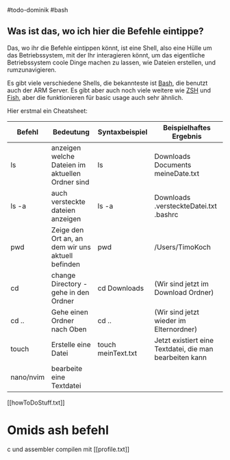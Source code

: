 #todo-dominik #bash 
## Was ist das, wo ich hier die Befehle eintippe?
Das, wo ihr die Befehle eintippen könnt, ist eine Shell, also eine Hülle um das Betriebssystem, mit der Ihr interagieren könnt, um das eigentliche Betriebssystem coole Dinge machen zu lassen, wie Dateien erstellen, und rumzunavigieren.

Es gibt viele verschiedene Shells, die bekannteste ist [Bash](https://www.gnu.org/software/bash/), die benutzt auch der ARM Server. Es gibt aber auch noch viele weitere wie [ZSH](https://en.wikipedia.org/wiki/Z_shell) und [Fish](https://fishshell.com), aber die funktionieren für basic usage auch sehr ähnlich.

Hier erstmal ein Cheatsheet:

| Befehl    | Bedeutung                                         | Syntaxbeispiel     | Beispielhaftes Ergebnis                                 |
| --------- | ------------------------------------------------- | ------------------ | ------------------------------------------------------- |
| ls        | anzeigen welche Dateien im aktuellen Ordner sind  | ls                 | Downloads Documents meineDate.txt                       |
| ls -a     | auch versteckte dateien anzeigen                  | ls -a              | Downloads .versteckteDatei.txt .bashrc                  |
| pwd       | Zeige den Ort an, an dem wir uns aktuell befinden | pwd                | /Users/TimoKoch                                         |
| cd        | change Directory - gehe in den Ordner             | cd Downloads       | (Wir sind jetzt im Download Ordner)                     |
| cd ..     | Gehe einen Ordner nach Oben                       | cd ..              | (Wir sind jetzt wieder im Elternordner)                 |
| touch     | Erstelle eine Datei                               | touch meinText.txt | Jetzt existiert eine Textdatei, die man bearbeiten kann |
| nano/nvim | bearbeite eine Textdatei                          |                    |                                                         |



[[howToDoStuff.txt]]

# Omids ash befehl
c und assembler compilen mit [[profile.txt]]
